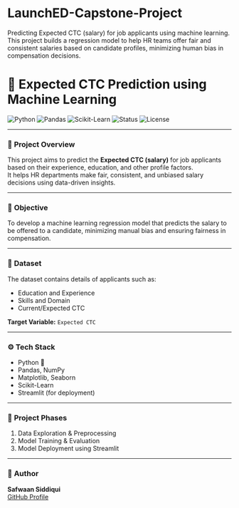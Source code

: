 # LaunchED-Capstone-Project
Predicting Expected CTC (salary) for job applicants using machine learning. This project builds a regression model to help HR teams offer fair and consistent salaries based on candidate profiles, minimizing human bias in compensation decisions.
# 💼 Expected CTC Prediction using Machine Learning

![Python](https://img.shields.io/badge/Python-3.10-blue?logo=python)
![Pandas](https://img.shields.io/badge/Library-Pandas-yellow?logo=pandas)
![Scikit-Learn](https://img.shields.io/badge/ML-Scikit--Learn-orange?logo=scikit-learn)
![Status](https://img.shields.io/badge/Status-Completed-brightgreen)
![License](https://img.shields.io/badge/License-MIT-lightgrey)

---

### 🧠 **Project Overview**
This project aims to predict the **Expected CTC (salary)** for job applicants based on their experience, education, and other profile factors.  
It helps HR departments make fair, consistent, and unbiased salary decisions using data-driven insights.

---

### 🎯 **Objective**
To develop a machine learning regression model that predicts the salary to be offered to a candidate, minimizing manual bias and ensuring fairness in compensation.

---

### 📂 **Dataset**
The dataset contains details of applicants such as:
- Education and Experience  
- Skills and Domain  
- Current/Expected CTC  

**Target Variable:** `Expected CTC`

---

### ⚙️ **Tech Stack**
- Python 🐍  
- Pandas, NumPy  
- Matplotlib, Seaborn  
- Scikit-Learn  
- Streamlit (for deployment)

---

### 🚀 **Project Phases**
1. Data Exploration & Preprocessing  
2. Model Training & Evaluation  
3. Model Deployment using Streamlit  

---

### 👤 **Author**
**Safwaan Siddiqui**  
[GitHub Profile](https://github.com/safwaan-exe)

